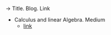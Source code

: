 -> Title. Blog. Link

- Calculus and linear Algebra. Medium
	- [link]( https://medium.com/@preetikhulbey99/calculus-and-linear-algebra-2cd05ad2e0c1)
